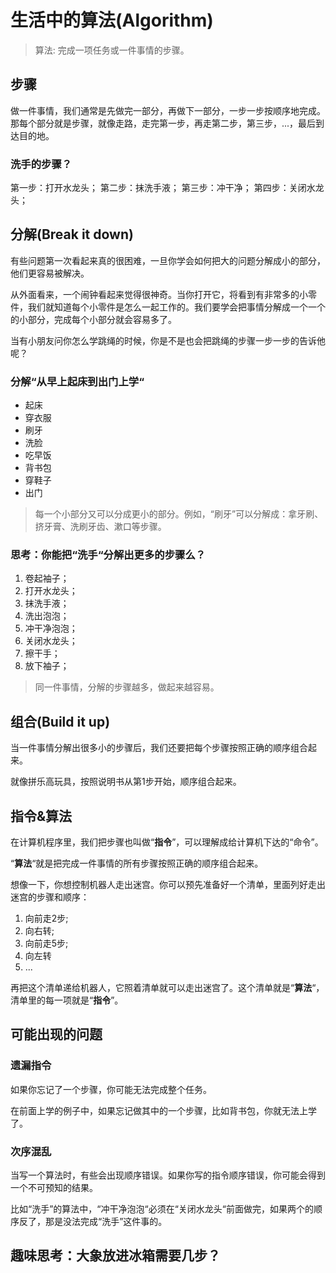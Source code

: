 # 生活中的算法(Algorithm)

> 算法: 完成一项任务或一件事情的步骤。

## 步骤
做一件事情，我们通常是先做完一部分，再做下一部分，一步一步按顺序地完成。那每个部分就是步骤，就像走路，走完第一步，再走第二步，第三步，...，最后到达目的地。

### 洗手的步骤？
第一步：打开水龙头；
第二步：抹洗手液；
第三步：冲干净；
第四步：关闭水龙头；

## 分解(Break it down)
有些问题第一次看起来真的很困难，一旦你学会如何把大的问题分解成小的部分，他们更容易被解决。

从外面看来，一个闹钟看起来觉得很神奇。当你打开它，将看到有非常多的小零件，我们就知道每个小零件是怎么一起工作的。我们要学会把事情分解成一个一个的小部分，完成每个小部分就会容易多了。

当有小朋友问你怎么学跳绳的时候，你是不是也会把跳绳的步骤一步一步的告诉他呢？

### 分解“从早上起床到出门上学“
- 起床
- 穿衣服
- 刷牙
- 洗脸
- 吃早饭
- 背书包
- 穿鞋子
- 出门

> 每一个小部分又可以分成更小的部分。例如，“刷牙”可以分解成：拿牙刷、挤牙膏、洗刷牙齿、漱口等步骤。

### 思考：你能把“洗手“分解出更多的步骤么？
1. 卷起袖子；
2. 打开水龙头；
3. 抹洗手液；
4. 洗出泡泡；
5. 冲干净泡泡；
6. 关闭水龙头；
7. 擦干手；
8. 放下袖子；

> 同一件事情，分解的步骤越多，做起来越容易。

## 组合(Build it up)
当一件事情分解出很多小的步骤后，我们还要把每个步骤按照正确的顺序组合起来。

就像拼乐高玩具，按照说明书从第1步开始，顺序组合起来。

## 指令&算法
在计算机程序里，我们把步骤也叫做“**指令**”，可以理解成给计算机下达的“命令”。

“**算法**“就是把完成一件事情的所有步骤按照正确的顺序组合起来。

想像一下，你想控制机器人走出迷宫。你可以预先准备好一个清单，里面列好走出迷宫的步骤和顺序：
1. 向前走2步;
2. 向右转;
3. 向前走5步;
4. 向左转
5. ...

再把这个清单递给机器人，它照着清单就可以走出迷宫了。这个清单就是“**算法**“，清单里的每一项就是“**指令**”。


## 可能出现的问题
### 遗漏指令
如果你忘记了一个步骤，你可能无法完成整个任务。

在前面上学的例子中，如果忘记做其中的一个步骤，比如背书包，你就无法上学了。

### 次序混乱
当写一个算法时，有些会出现顺序错误。如果你写的指令顺序错误，你可能会得到一个不可预知的结果。

比如“洗手”的算法中，“冲干净泡泡“必须在“关闭水龙头“前面做完，如果两个的顺序反了，那是没法完成“洗手”这件事的。

## 趣味思考：大象放进冰箱需要几步？
